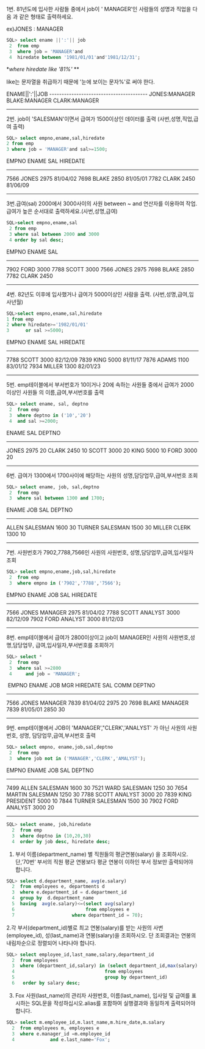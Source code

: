 1번. 81년도에 입사한 사람들 중에서 job이 ' MANAGER'인 사람들의 성명과 직업을 다음   과 같은  형태로 출력하세요.

   ex)JONES : MANAGER

```sql
SQL> select ename ||':'|| job
 2  from emp
 3  where job = 'MANAGER'and
 4  hiredate between '1981/01/01'and'1981/12/31';
```

**where hiredate like '81%'* **

like는 문자열을 취급하기 때문에 '눈에 보이는 문자%'로 써야 한다.

ENAME||':'||JOB
\----------------------------------------
JONES:MANAGER
BLAKE:MANAGER
CLARK:MANAGER

---

2번.   job이 'SALESMAN'이면서 급여가 1500이상인 데이터를 출력 (사번,성명,직업,급여 출력)

```sql
SQL> select empno,ename,sal,hiredate
2 from emp
3 where job = 'MANAGER'and sal>=1500;
```

 EMPNO ENAME            SAL HIREDATE
------ -------------------- ---------- --------
 7566 JONES            2975 81/04/02
 7698 BLAKE            2850 81/05/01
 7782 CLARK            2450 81/06/09

---

3번.급여(sal) 2000에서 3000사이의 사원 between ~ and 연산자를 이용하여 작업. 급여가 높은 순서대로 출력하세요.(사번,성명,급여)

```sql
SQL>select empno,ename,sal
 2 from emp
 3 where sal between 2000 and 3000
 4 order by sal desc;
```

EMPNO ENAME            SAL
----- -------------------- ----------
 7902 FORD            3000
 7788 SCOTT            3000
 7566 JONES            2975
 7698 BLAKE            2850
 7782 CLARK            2450

---

4번. 82년도 이후에 입사했거나 급여가 5000이상인 사람을 출력. (사번,성명,급여,입사년월)

```sql
SQL>select empno,ename,sal,hiredate
1 from emp
2 where hiredate>='1982/01/01'
3      or sal >=5000;
```

 EMPNO ENAME            SAL HIREDATE
------ -------------------- ---------- --------
 7788 SCOTT            3000 82/12/09
 7839 KING            5000 81/11/17
 7876 ADAMS            1100 83/01/12
 7934 MILLER           1300 82/01/23

---

5번.  emp테이블에서 부서번호가 10이거나 20에 속하는 사원들 중에서 급여가 2000이상인 사원들 의 이름,급여,부서번호를 출력

```sql
SQL> select ename, sal, deptno
 2  from emp
 3  where deptno in ('10','20')
 4  and sal >=2000;
```

ENAME            SAL   DEPTNO
-------------------- ---------- ----------
JONES            2975     20
CLARK            2450     10
SCOTT            3000     20
KING            5000     10
FORD            3000     20

---

6번.  급여가 1300에서 1700사이에 해당하는 사원의 성명,담당업무,급여,부서번호 조회

```sql
SQL> select ename, job, sal,deptno
 2  from emp
 3  where sal between 1300 and 1700;
```

ENAME         JOB            SAL   DEPTNO
-------------------- ------------------ ---------- ----------
ALLEN         SALESMAN         1600     30
TURNER        SALESMAN         1500     30
MILLER        CLERK           1300     10

---

7번.  사원번호가 7902,7788,7566인 사원의 사원번호, 성명,담당업무,급여,입사일자 조회

``` sql
SQL> select empno,ename,job,sal,hiredate
 2  from emp
 3  where empno in ('7902','7788','7566');
```

   EMPNO ENAME         JOB            SAL HIREDATE
---------- -------------------- ------------------ ---------- --------
   7566 JONES         MANAGER          2975 81/04/02
   7788 SCOTT         ANALYST          3000 82/12/09
   7902 FORD         ANALYST          3000 81/12/03

---

8번. emp테이블에서 급여가 2800이상이고 job이 MANAGER인 사원의 사원번호,성명,담당업무,  급여,입사일자,부서번호를 조회하기

``` sql
SQL> select *
 2  from emp
 3  where sal >=2800
 4     and job = 'MANAGER';
```

​    EMPNO ENAME         JOB            MGR HIREDATE     SAL    COMM   DEPTNO
---------- -------------------- ------------------ ---------- -------- ---------- ---------- ----------
   7566 JONES         MANAGER          7839 81/04/02    2975           20
   7698 BLAKE         MANAGER          7839 81/05/01    2850           30

---

9번. emp테이블에서 JOB이 'MANAGER',"CLERK','ANALYST' 가 아닌 사원의 사원번호, 성명,  담당업무,급여,부서번호 출력

``` SQL
SQL> select empno, ename,job,sal,deptno
 2  from emp
 3  where job not in ('MANAGER','CLERK','AMALYST');
```

   EMPNO ENAME         JOB            SAL   DEPTNO
---------- -------------------- ------------------ ---------- ----------
   7499 ALLEN         SALESMAN         1600     30
   7521 WARD         SALESMAN         1250     30
   7654 MARTIN        SALESMAN         1250     30
   7788 SCOTT         ANALYST          3000     20
   7839 KING         PRESIDENT         5000     10
   7844 TURNER        SALESMAN         1500     30
   7902 FORD         ANALYST          3000     20

---

``` SQL
SQL> select ename, job,hiredate
  2  from emp
  3  where deptno in (10,20,30)
  4  order by job desc, hiredate desc;
```

1. 부서 이름(department_name) 별 직원들의 평균연봉(salary) 을 조회하시오.단,'70번’ 부서의 직원 평균 연봉보다 평균 연봉이 이하인 부서 정보만 출력되어야 합니다.

```SQL
SQL> select d.department_name, avg(e.salary)
  2  from employees e, departments d
  3  where e.department_id = d.department_id
  4  group by  d.department_name
  5  having  avg(e.salary)<=(select avg(salary)
  6                          from employees e
  7                     where department_id = 70);
```



2.각 부서(department_id)별로 최고 연봉(salary)를 받는 사원의 사번(employee_id), 성(last_name)과 연봉(salary)을 조회하시오. 단 조회결과는 연봉의 내림차순으로 정렬되어 나타나야 합니다.


``` sql
SQL> select employee_id,last_name,salary,department_id
  2  from employees
  3  where (department_id,salary) in (select department_id,max(salary)
  4                                 from employees
  5                                 group by department_id)
  6   order by salary desc;
```



3. Fox 사원(last_name)의 관리자 사원번호, 이름(last_name), 입사일 및 급여를 표시하는 SQL문을 작성하십시오.alias를 포함하여 실행결과와 동일하게 출력되어야 합니다.


``` sql
SQL> select m.employee_id,m.last_name,m.hire_date,m.salary
  2  from employees m, employees e
  3  where e.manager_id =m.employee_id
  4             and e.last_name='Fox';
```


